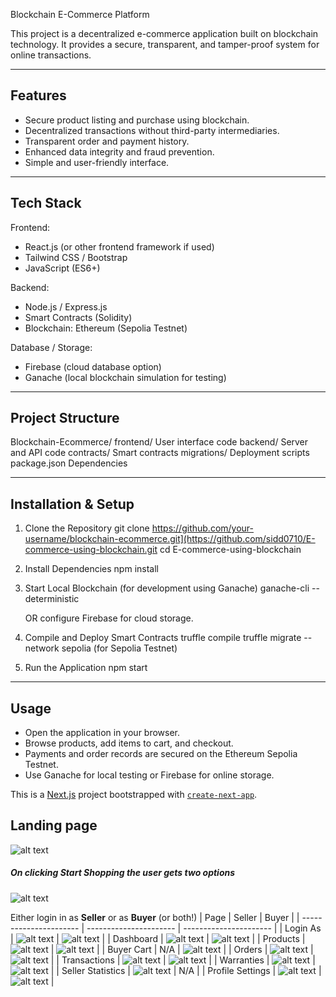 Blockchain E-Commerce Platform

This project is a decentralized e-commerce application built on blockchain technology. 
It provides a secure, transparent, and tamper-proof system for online transactions.

------------------------------------------------------------
Features
------------------------------------------------------------
- Secure product listing and purchase using blockchain.
- Decentralized transactions without third-party intermediaries.
- Transparent order and payment history.
- Enhanced data integrity and fraud prevention.
- Simple and user-friendly interface.

------------------------------------------------------------
Tech Stack
------------------------------------------------------------
Frontend:
- React.js (or other frontend framework if used)
- Tailwind CSS / Bootstrap
- JavaScript (ES6+)

Backend:
- Node.js / Express.js
- Smart Contracts (Solidity)
- Blockchain: Ethereum (Sepolia Testnet)

Database / Storage:
- Firebase (cloud database option)
- Ganache (local blockchain simulation for testing)

------------------------------------------------------------
Project Structure
------------------------------------------------------------
Blockchain-Ecommerce/
    frontend/               User interface code
    backend/                Server and API code
    contracts/              Smart contracts
    migrations/             Deployment scripts
    package.json            Dependencies

------------------------------------------------------------
Installation & Setup
------------------------------------------------------------
1. Clone the Repository
   git clone https://github.com/your-username/blockchain-ecommerce.git](https://github.com/sidd0710/E-commerce-using-blockchain.git
   cd E-commerce-using-blockchain

2. Install Dependencies
   npm install

3. Start Local Blockchain (for development using Ganache)
   ganache-cli --deterministic

   OR configure Firebase for cloud storage.

4. Compile and Deploy Smart Contracts
   truffle compile
   truffle migrate --network sepolia   (for Sepolia Testnet)

5. Run the Application
   npm start

------------------------------------------------------------
Usage
------------------------------------------------------------
- Open the application in your browser.
- Browse products, add items to cart, and checkout.
- Payments and order records are secured on the Ethereum Sepolia Testnet.
- Use Ganache for local testing or Firebase for online storage.

This is a [Next.js](https://nextjs.org/) project bootstrapped with [`create-next-app`](https://github.com/vercel/next.js/tree/canary/packages/create-next-app).

## Landing page
![alt text](https://github.com/Soul-Coders/ecommerce-dapp-media/blob/main/LANDING-PAGE.png?raw=true)

##### On clicking Start Shopping the user gets two options
![alt text](https://github.com/Soul-Coders/ecommerce-dapp-media/blob/main/Login-Option.png?raw=true)

Either login in as **Seller** or as **Buyer** (or both!)
| Page | Seller | Buyer |
| ---------------------- | ---------------------- | ---------------------- |
| Login As | ![alt text](https://github.com/Soul-Coders/ecommerce-dapp-media/blob/main/Buyer-Login.png?raw=true) | ![alt text](https://github.com/Soul-Coders/ecommerce-dapp-media/blob/main/Seller-Login.png?raw=true) |
| Dashboard | ![alt text](https://github.com/Soul-Coders/ecommerce-dapp-media/blob/main/seller.gif?raw=true) | ![alt text](https://github.com/Soul-Coders/ecommerce-dapp-media/blob/main/buyer.gif?raw=true) |
| Products | ![alt text](https://github.com/Soul-Coders/ecommerce-dapp-media/blob/main/addProduct.gif?raw=true) | ![alt text](https://github.com/Soul-Coders/ecommerce-dapp-media/blob/main/buyProduct.gif?raw=true) |
| Buyer Cart | N/A | ![alt text](https://github.com/Soul-Coders/ecommerce-dapp-media/blob/main/AddToCart.gif?raw=true) |
| Orders | ![alt text](https://github.com/Soul-Coders/ecommerce-dapp-media/blob/main/SellerOrders.png?raw=true) | ![alt text](https://github.com/Soul-Coders/ecommerce-dapp-media/blob/main/Orders.gif?raw=true) |
| Transactions | ![alt text](https://github.com/Soul-Coders/ecommerce-dapp-media/blob/main/SellerTransactions.png?raw=true) | ![alt text](https://github.com/Soul-Coders/ecommerce-dapp-media/blob/main/BuyerTransactions.png?raw=true) |
| Warranties | ![alt text](https://github.com/Soul-Coders/ecommerce-dapp-media/blob/main/SellerWarranties.png?raw=true) | ![alt text](https://github.com/Soul-Coders/ecommerce-dapp-media/blob/main/BuyerWarranties.png?raw=true) |
| Seller Statistics | ![alt text](https://github.com/Soul-Coders/ecommerce-dapp-media/blob/main/SellerStats.png?raw=true) | N/A |
| Profile Settings | ![alt text](https://github.com/Soul-Coders/ecommerce-dapp-media/blob/main/BuyerProfile.png?raw=true) | ![alt text](https://github.com/Soul-Coders/ecommerce-dapp-media/blob/main/SellerProfile.png?raw=true) |

